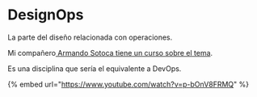 # DesignOps

La parte del diseño relacionada con operaciones. 

Mi compañero[ Armando Sotoca tiene un curso sobre el tema](https://www.linkedin.com/learning/aprende-designops/aprende-designops).

Es una disciplina que sería el equivalente a DevOps.

{% embed url="https://www.youtube.com/watch?v=p-bOnV8FRMQ" %}



